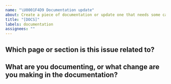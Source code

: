```yaml
---
name: "\U0001F4D9 Documentation update"
about: Create a piece of documentation or update one that needs some care.
title: "[DOCS]"
labels: documentation
assignees: ""
---
```


## Which page or section is this issue related to?

<!-- Please include the URL and/or source. -->

## What are you documenting, or what change are you making in the documentation?

<!-- If a documentation needs to be created, please specify its coverage. -->
<!-- If there's a typo or something needs revisiting, please indicate it and show code/text/screenshots. -->
